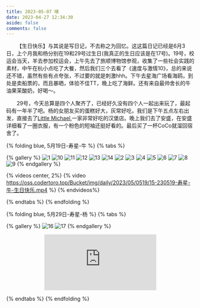 ```yaml
---
title: 2023-05-07 晴
date: 2023-04-27 12:34:30
aside: false
comments: false
---
```


&ensp;&ensp;&ensp;&ensp;【生日快乐】与其说是写日记，不去称之为回忆。这这篇日记已经是6月3日，上个月我和杨分别在19和29号过生日(我真正的生日应该是在17号)。19号，校运会当天，羊去参加校运会，上午先去了旅顺博物馆参观，收集了一些社会实践的素材，中午在杭小点吃了大餐，然后我们三个去看了《速度与激情10》，总的来说还不错，虽然有些有点夸张，不过要的就是刺激hhh。下午去星海广场看海鸥，到处是卖船票的，而且暴晒，体验不佳TT，晚上吃了海鲜。还有来自最帅舍长的牛油果茉酸奶，好喝～。

&ensp;&ensp;&ensp;&ensp;29号，今天总算是四个人聚齐了，已经好久没有四个人一起出来玩了，最起码有一年半了吧。杨的女朋友买的蛋糕好大，灰常好吃，我们是下午五点左右出发，直接去了[Little Michael](https://surl.amap.com/9nUN6bQ4Q5),一家非常好吃的汉堡店。晚上我们去了安盛，在安盛详细看了一圈衣服，有一个粉色的短袖还挺好看的。最后买了一杯CoCo就溜回宿舍了。

{% folding blue, 5月19日-寿星-牛 %}
{% tabs %}
<!-- tab 照片 -->
{% gallery %}
![1](https://oss.codertoro.top/Bucket/img/daily/2023/05/0519/1-230519-寿星-牛-生日快乐.jpg)
![10](https://oss.codertoro.top/Bucket/img/daily/2023/05/0519/10-230519-寿星-牛-生日快乐.jpg)
![11](https://oss.codertoro.top/Bucket/img/daily/2023/05/0519/11-230519-寿星-牛-生日快乐.jpg)
![12](https://oss.codertoro.top/Bucket/img/daily/2023/05/0519/12-230519-寿星-牛-生日快乐.jpg)
![13](https://oss.codertoro.top/Bucket/img/daily/2023/05/0519/13-230519-寿星-牛-生日快乐.jpg)
![14](https://oss.codertoro.top/Bucket/img/daily/2023/05/0519/14-230519-寿星-牛-生日快乐.jpg)
![2](https://oss.codertoro.top/Bucket/img/daily/2023/05/0519/2-230519-寿星-牛-生日快乐.jpg)
![3](https://oss.codertoro.top/Bucket/img/daily/2023/05/0519/3-230519-寿星-牛-生日快乐.jpg)
![4](https://oss.codertoro.top/Bucket/img/daily/2023/05/0519/4-230519-寿星-牛-生日快乐.jpg)
![5](https://oss.codertoro.top/Bucket/img/daily/2023/05/0519/5-230519-寿星-牛-生日快乐.jpg)
![6](https://oss.codertoro.top/Bucket/img/daily/2023/05/0519/6-230519-寿星-牛-生日快乐.jpg)
![7](https://oss.codertoro.top/Bucket/img/daily/2023/05/0519/7-230519-寿星-牛-生日快乐.jpg)
![8](https://oss.codertoro.top/Bucket/img/daily/2023/05/0519/8-230519-寿星-牛-生日快乐.jpg)
![9](https://oss.codertoro.top/Bucket/img/daily/2023/05/0519/9-230519-寿星-牛-生日快乐.jpg)
{% endgallery %}
<!-- endtab -->

<!-- tab 视频-海鸥 -->
{% videos center, 2%}
{% video https://oss.codertoro.top/Bucket/img/daily/2023/05/0519/15-230519-寿星-牛-生日快乐.mp4 %}
{% endvideos%}
<!-- endtab -->

{% endtabs %}
{% endfolding %}

{% folding blue, 5月29日-寿星-杨 %}
{% tabs %}
<!-- tab 图片-自拍 -->
{% gallery %}
![16](https://oss.codertoro.top/Bucket/img/daily/2023/05/0519/16-230529-%E5%AF%BF%E6%98%9F-%E6%9D%A8-%E7%94%9F%E6%97%A5%E5%BF%AB%E4%B9%90.jpg)
![17](https://oss.codertoro.top/Bucket/img/daily/2023/05/0519/17-230529-%E5%AF%BF%E6%98%9F-%E6%9D%A8-%E7%94%9F%E6%97%A5%E5%BF%AB%E4%B9%90.jpg)
{% endgallery %}
<!-- endtab -->

<!-- tab 视频-全过程 -->
<div align=center class="aspect-ratio">
    <iframe src="https://player.youku.com/embed/XNTk2NzkzNzc1Ng==" 
    scrolling="no" 
    border="0" 
    frameborder="no" 
    framespacing="0" 
    autoplay="0"
    high_quality=1
    danmaku=1 
    allowfullscreen="true"> 
    </iframe>
</div>
<!-- endtab -->

{% endtabs %}
{% endfolding %}
